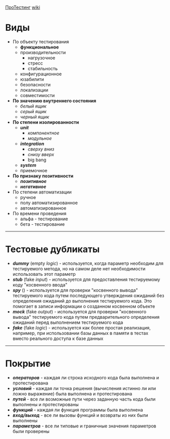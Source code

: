 [ПроТестинг](http://www.protesting.ru/testing/)
[wiki](https://ru.wikipedia.org/wiki/%D0%A2%D0%B5%D1%81%D1%82%D0%B8%D1%80%D0%BE%D0%B2%D0%B0%D0%BD%D0%B8%D0%B5_%D0%BF%D1%80%D0%BE%D0%B3%D1%80%D0%B0%D0%BC%D0%BC%D0%BD%D0%BE%D0%B3%D0%BE_%D0%BE%D0%B1%D0%B5%D1%81%D0%BF%D0%B5%D1%87%D0%B5%D0%BD%D0%B8%D1%8F)


# Виды

- По объекту тестирования
	- **функциональное**
	- производительности
		- нагрузочное
		- стресс
		- стабильность
	- конфигурационное
	- юзабилити
	- безопасности
	- локализации
	- совместимости
- **По значению внутреннего состояния**
	- *белый ящик*
	- *серый ящик*
	- *черный ящик*
- **По степени изолированности**
	- ***unit***
		- *компонентное*
		- *модульное*
	- ***integration***
		- *сверху вниз*
		- *снизу вверх*
		- big bang
	- ***system***
	- приемочное
- **По признаку позитивности**
	- ***позитивное***
	- ***негативное***
- По степени автоматизации
	- ручное
	- полу автоматизированное
	- автоматизированное
- По времени проведения
	- альфа - тестирование
	- бета - тестирование

---
# Тестовые дубликаты

- ***dummy*** (empty *logic*) - используется, когда параметр необходим для тестируемого метода, но на самом деле нет необходимости использовать этот параметр 
- ***stub*** (fake *input*) - используется для предоставления тестируемому коду "косвенного ввода"
- ***spy*** () - используется для проверки "косвенного вывода" тестируемого кода путем последующего утверждения ожиданий без определения ожиданий до выполнения тестируемого кода. Это помогает в записи информации о созданном косвенном объекте
- ***mock*** (fake *output*) - используется для проверки "косвенного вывода" тестируемого кода путем предварительного определения ожиданий перед выполнением тестируемого кода
- ***fake*** (fake *logic*) - используется как более простая реализация, например, при использовании базы данных в памяти в тестах вместо реального доступа к базе данных


---
# Покрытие

- ***операторов*** - каждая ли строка исходного кода была выполнена и протестирована
- ***условий*** - каждая ли точка решения (вычисления истинно ли или ложно выражение) была выполнена и протестирована
- ***путей*** - все ли возможные пути через заданную часть кода были выполнены и протестированы
- ***функций*** - каждая ли функция программы была выполнена
- ***вход/выход*** - все ли вызовы функций и возвраты из них были выполнены
- ***параметров*** - все ли типовые и граничные значения параметров были проверены
